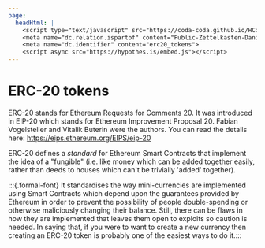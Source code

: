```yaml
---
page:
  headHtml: |
    <script type="text/javascript" src="https://coda-coda.github.io/HConfig/1.js"></script>
    <meta name="dc.relation.ispartof" content="Public-Zettelkasten-Daniel-Britten-(ORCID-0000-0002-7860-3595)">
    <meta name="dc.identifier" content="erc20_tokens">
    <script async src="https://hypothes.is/embed.js"></script>
---
```

# ERC-20 tokens

ERC-20 stands for Ethereum Requests for Comments 20. It was introduced in EIP-20 which stands for Ethereum Improvement Proposal 20. Fabian Vogelsteller and Vitalik Buterin were the authors. You can read the details here: https://eips.ethereum.org/EIPS/eip-20

ERC-20 defines a _standard_ for Ethereum Smart Contracts that implement the idea of a "fungible" (i.e. like money which can be added together easily, rather than deeds to houses which can't be trivially 'added' together).

:::{.formal-font}
It standardises the way mini-currencies are implemented using Smart Contracts which depend upon the guarantees provided by Ethereum in order to prevent the possibility of people double-spending or otherwise maliciously changing their balance. Still, there can be flaws in how they are implemented that leaves them open to exploits so caution is needed. In saying that, if you were to want to create a new currency then creating an ERC-20 token is probably one of the easiest ways to do it.:::